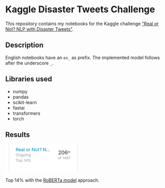 # Kaggle Disaster Tweets Challenge
This repository contains my notebooks for the Kaggle challenge ["Real or Not? NLP with Disaster Tweets"](https://www.kaggle.com/c/nlp-getting-started/overview).

## Description

English notebooks have an `en_` as prefix. The implemented model follows after the underscore `_`.

## Libraries used
- numpy
- pandas
- scikit-learn
- fastai
- transformers
- torch

## Results

![Top 14%](top14.PNG)

Top 14% with the [RoBERTa model](en_roberta.ipynb) approach.